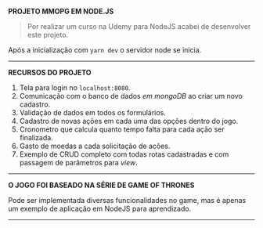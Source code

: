 **PROJETO MMOPG EM NODE.JS**

> Por realizar um curso na Udemy para NodeJS acabei de desenvolver este projeto.

Após a inicialização com `yarn dev` o servidor node se inicia.

****
**RECURSOS DO PROJETO**

 1. Tela para login no `localhost:8080`.
 2. Comunicação com o banco de dados *em mongoDB* ao criar um novo cadastro.
 3. Validação de dados em todos os formulários.
 4. Cadastro de novas ações em cada uma das opções dentro do jogo.
 5. Cronometro que calcula quanto tempo falta para cada ação ser finalizada.
 6. Gasto de moedas a cada solicitação de acões.
 7. Exemplo de CRUD completo com todas rotas cadastradas e com passagem de parâmetros para *view*.

****
**O JOGO FOI BASEADO NA SÉRIE DE GAME OF THRONES**

Pode ser implementada diversas funcionalidades no game, mas é apenas um exemplo de aplicação em NodeJS para aprendizado.
****